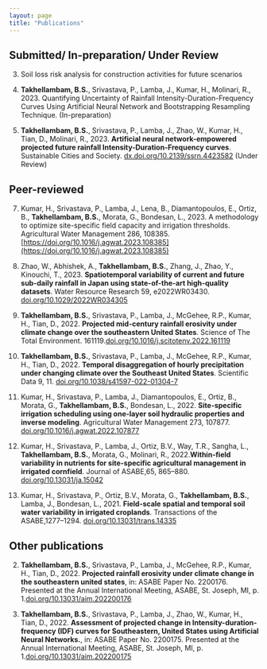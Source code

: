 ```yaml
---
layout: page
title: "Publications"
---
```



## Submitted/ In-preparation/ Under Review

3. Soil loss risk analysis for construction activities for future scenarios

2.	**Takhellambam, B.S.**, Srivastava, P., Lamba, J., Kumar, H., Molinari, R., 2023. Quantifying Uncertainty of Rainfall Intensity-Duration-Frequency Curves Using Artificial Neural Network and Bootstrapping Resampling Technique. (In-preparation) 
1.	**Takhellambam, B.S.**, Srivastava, P., Lamba, J., Zhao, W., Kumar, H., Tian, D., Molinari, R., 2023. **Artificial neural network-empowered projected future rainfall Intensity-Duration-Frequency curves**. Sustainable Cities and Society. [dx.doi.org/10.2139/ssrn.4423582](https://dx.doi.org/10.2139/ssrn.4423582) (Under Review) 



## Peer-reviewed

7.	Kumar, H., Srivastava, P., Lamba, J., Lena, B., Diamantopoulos, E., Ortiz, B., **Takhellambam, B.S.**, Morata, G., Bondesan, L., 2023. A methodology to optimize site-specific field capacity and irrigation thresholds. Agricultural Water Management 286, 108385. [https://doi.org/10.1016/j.agwat.2023.108385](https://doi.org/10.1016/j.agwat.2023.108385)

6.	Zhao, W., Abhishek, A., **Takhellambam, B.S.**, Zhang, J., Zhao, Y., Kinouchi, T., 2023. **Spatiotemporal variability of current and future sub-daily rainfall in Japan using state-of-the-art high-quality datasets**. Water Resource Research 59, e2022WR03430. [doi.org/10.1029/2022WR034305]( https://doi.org/10.1029/2022WR034305)

5.	**Takhellambam, B.S.**, Srivastava, P., Lamba, J., McGehee, R.P., Kumar, H., Tian, D., 2022. **Projected mid-century rainfall erosivity under climate change over the southeastern United States**. Science of The Total Environment. 161119.[doi.org/10.1016/j.scitotenv.2022.161119](https://doi.org/10.1016/j.scitotenv.2022.161119)

4.	**Takhellambam, B.S.**, Srivastava, P., Lamba, J., McGehee, R.P., Kumar, H., Tian, D., 2022. **Temporal disaggregation of hourly precipitation under changing climate over the Southeast United States**. Scientific Data 9, 11. [doi.org/10.1038/s41597-022-01304-7](https://doi.org/10.1038/s41597-022-01304-7)

3.	Kumar, H., Srivastava, P., Lamba, J., Diamantopoulos, E., Ortiz, B., Morata, G., **Takhellambam, B.S.**, Bondesan, L., 2022. **Site-specific irrigation scheduling using one-layer soil hydraulic properties and inverse modeling**. Agricultural Water Management 273, 107877. [doi.org/10.1016/j.agwat.2022.107877](https://doi.org/10.1016/j.agwat.2022.107877)

2.	Kumar, H., Srivastava, P., Lamba, J., Ortiz, B.V., Way, T.R., Sangha, L., **Takhellambam, B.S.**, Morata, G., Molinari, R., 2022.**Within-field variability in nutrients for site-specific agricultural management in irrigated cornfield**. Journal of ASABE,65, 865–880. [doi.org/10.13031/ja.15042](https://doi.org/10.13031/ja.15042)

1.	Kumar, H., Srivastava, P., Ortiz, B.V., Morata, G., **Takhellambam, B.S.**, Lamba, J., Bondesan, L., 2021. **Field-scale spatial and temporal soil water variability in irrigated croplands**. Transactions of the ASABE,1277–1294. [doi.org/10.13031/trans.14335](https://doi.org/10.13031/trans.14335)


## Other publications

2.	**Takhellambam, B.S.**, Srivastava, P., Lamba, J., McGehee, R.P., Kumar, H., Tian, D., 2022. **Projected rainfall erosivity under climate change in the southeastern united states**, in: ASABE Paper No. 2200176. Presented at the Annual International Meeting, ASABE, St. Joseph, MI, p. 1.[doi.org/10.13031/aim.202200176](https://doi.org/10.13031/aim.202200176)

1.	**Takhellambam, B.S.**, Srivastava, P., Lamba, J., Zhao, W., Kumar, H., Tian, D., 2022. **Assessment of projected change in Intensity-duration-frequency (IDF) curves for Southeastern, United States using Artificial Neural Networks.**, in: ASABE Paper No. 2200175. Presented at the Annual International Meeting, ASABE, St. Joseph, MI, p. 1.[doi.org/10.13031/aim.202200175](https://doi.org/10.13031/aim.202200175)


